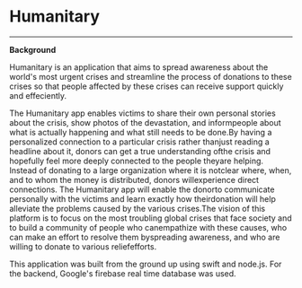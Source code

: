# Humanitary

---

**Background**

Humanitary is an application that aims to spread awareness about the world's most urgent crises and streamline the process of donations to these crises so that people affected by these crises can receive support quickly and effeciently.

The Humanitary app enables victims to share their own personal stories about​ ​the​ ​crisis, show​ ​photos​ ​of​ ​the​ ​devastation,​ ​and​ ​inform​ ​people​ ​about​ ​what​ ​is​ ​actually​ ​happening​ ​and​ ​what still​ ​needs​ ​to​ ​be​ ​done.​ ​By​ ​having​ ​a​ ​personalized​ ​connection​ ​to​ ​a​ ​particular​ ​crisis​ ​rather​ ​than​ ​just reading​ ​a​ ​headline​ ​about​ ​it,​ ​donors​ ​can​ ​get​ ​a​ ​true​ ​understanding​ ​of​ ​the​ ​crisis​ ​and​ ​hopefully​ ​feel more​ ​deeply​ ​connected​ ​to​ ​the​ ​people​ ​they​ ​are​ ​helping.​ ​Instead​ ​of​ ​donating​ ​to​ ​a​ ​large organization​ ​where​ ​it​ ​is​ ​not​ ​clear​ ​where,​ ​when,​ ​and​ ​to​ ​whom​ ​the​ ​money​ ​is​ ​distributed,​ ​donors will​ ​experience​ ​direct​ ​connections.​ ​The​ ​​Humanitary​​ ​app​ ​will​ ​enable​ ​the​ ​donor​ ​to​ ​communicate personally​ ​with​ ​the​ ​victims​ ​and​ ​learn​ ​exactly​ ​how​ ​their​ ​donation​ ​will​ ​help​ ​alleviate​ ​the​ ​problems caused​ ​by​ ​the​ ​various​ ​crises.​ ​The​ ​vision​ ​of​ ​this​ ​platform​ ​is​ ​to​ ​focus​ ​on​ ​the​ ​most​ ​troubling​ ​global crises​ ​that​ ​face​ ​society​ ​and​ ​to​ ​build​ ​a​ ​community​ ​of​ ​people​ ​who​ ​can​ ​empathize​ ​with​ ​these causes,​ ​who​ ​can​ ​make​ ​an​ ​effort​ ​to​ ​resolve​ ​them​ ​by​ ​spreading​ ​awareness,​ ​and​ ​who​ ​are​ ​willing​ ​to donate​ ​to​ ​various​ ​relief​ ​efforts.


This application was built from the ground up using swift and node.js. For the backend, Google's firebase real time database was used.
